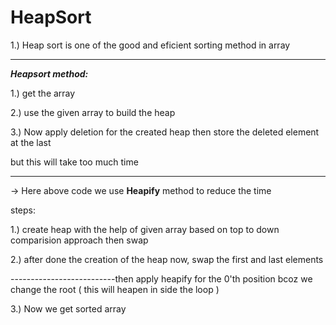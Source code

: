 # HeapSort

1.) Heap sort is one of the good and eficient sorting method in array

---

***Heapsort method:***

  1.) get the array
  
  2.) use the given array to build the heap
  
  3.) Now apply deletion for the  created heap then store the deleted element at the last
  
  but this will take too much time
    
---

 -> Here above code we use **Heapify** method to reduce the time
 
 steps:
 
  1.) create heap with the help of given array based on top to down comparision approach then swap
  
  2.) after done the creation of the heap now, swap the first and last elements 
  
   --------------------------then apply heapify for the 0'th position bcoz we change the root (  this will heapen in side the loop )
   
  3.) Now we get sorted array
  
